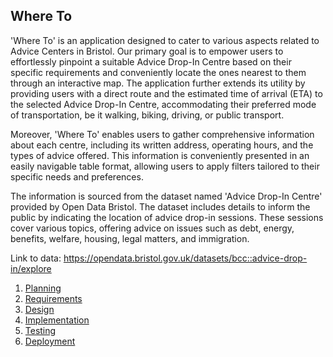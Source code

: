 ## Where To


'Where To' is an application designed to cater to various aspects related to Advice Centers in Bristol. Our primary goal is to empower users to effortlessly pinpoint a suitable Advice Drop-In Centre based on their specific requirements and conveniently locate the ones nearest to them through an interactive map. The application further extends its utility by providing users with a direct route and the estimated time of arrival (ETA) to the selected Advice Drop-In Centre, accommodating their preferred mode of transportation, be it walking, biking, driving, or public transport.

Moreover, 'Where To' enables users to gather comprehensive information about each centre, including its written address, operating hours, and the types of advice offered. This information is conveniently presented in an easily navigable table format, allowing users to apply filters tailored to their specific needs and preferences.


The information is sourced from the dataset named 'Advice Drop-In Centre' provided by Open Data Bristol. The dataset includes details to inform the public by indicating the location of advice drop-in sessions. These sessions cover various topics, offering advice on issues such as debt, energy, benefits, welfare, housing, legal matters, and immigration.

Link to data: https://opendata.bristol.gov.uk/datasets/bcc::advice-drop-in/explore




1. [Planning](docs/planning.md)
2. [Requirements](docs/requirements.md)
3. [Design](docs/design.md)
4. [Implementation](docs/implementation.md)
5. [Testing](docs/testing.md)
6. [Deployment](docs/deployment.md)
